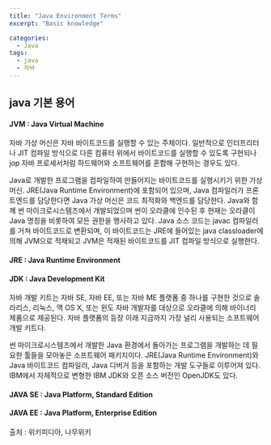 ```yaml
---
title: "Java Environment Terms"
excerpt: "Basic knowledge"

categories:
  - Java
tags:
  - java
  - 자바
---
```


## java 기본 용어

#### JVM : Java Virtual Machine
자바 가상 머신은 자바 바이트코드를 실행할 수 있는 주체이다. 
일반적으로 인터프리터나 JIT 컴파일 방식으로 다른 컴퓨터 위에서 바이트코드를 실행할 수 있도록 구현되나 jop 자바 프로세서처럼 하드웨어와 소프트웨어를 혼합해 구현하는 경우도 있다.

Java로 개발한 프로그램을 컴파일하여 만들어지는 바이트코드를 실행시키기 위한 가상머신. JRE(Java Runtime Environment)에 포함되어 있으며, Java 컴파일러가 프론트엔드를 담당한다면 Java 가상 머신은 코드 최적화와 백엔드를 담당한다. 
Java와 함께 썬 마이크로시스템즈에서 개발되었으며 썬이 오라클에 인수된 후 현재는 오라클이 Java 명칭을 비롯하여 모든 권한을 행사하고 있다. 
Java 소스 코드는 javac 컴파일러를 거쳐 바이트코드로 변환되며, 이 바이트코드는 JRE에 들어있는 java classloader에 의해 JVM으로 적재되고 JVM은 적재된 바이트코드를 JIT 컴파일 방식으로 실행한다.
<br>

#### JRE : Java Runtime Environment

#### JDK : Java Development Kit
자바 개발 키트는 자바 SE, 자바 EE, 또는 자바 ME 플랫폼 중 하나를 구현한 것으로 솔라리스, 리눅스, 맥 OS X, 또는 윈도 자바 개발자를 대상으로 오라클에 의해 바이너리 제품으로 제공된다. 
자바 플랫폼의 등장 이래 지금까지 가장 널리 사용되는 소프트웨어 개발 키트다.

썬 마이크로시스템즈에서 개발한 Java 환경에서 돌아가는 프로그램을 개발하는 데 필요한 툴들을 모아놓은 소프트웨어 패키지이다. 
JRE(Java Runtime Environment)와 Java 바이트코드 컴파일러, Java 디버거 등을 포함하는 개발 도구들로 이루어져 있다. IBM에서 자체적으로 변형한 IBM JDK와 오픈 소스 버전인 OpenJDK도 있다.


#### JAVA SE : Java Platform, Standard Edition
#### JAVA EE : Java Platform, Enterprise Edition

출처 : 위키피디아, 나무위키